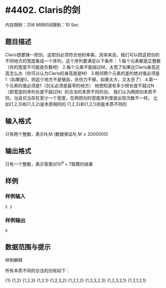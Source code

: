 # #4402. Claris的剑

内存限制：256 MiB时间限制：10 Sec

## 题目描述

Claris想要铸一把剑，这把剑必须符合他的审美，具体来说，我们可以把这把剑的不同地方的宽度看成一个序列，这个序列要满足以下条件：
1.每个元素都是正整数（你的宽度不可能是负数吧）
2.每个元素不能超过M，太宽了如果比Claris身高还高怎么办（你可以认为Claris的身高就是M）
3.相邻两个元素的差的绝对值必须是1（如果是0，则这个地方不是锯齿，杀伤力不够，如果太大，又太丑了）
4.第一个元素的值必须是1（剑尖必须是最窄的地方）
他想知道有多少把长度不超过N（即宽度的序列长度不超过N）的合法的本质不同的剑。
我们认为两把剑本质不同，当且仅当存在至少一个宽度，在两把剑的宽度序列里面出现次数不一样。
比如{1,2,3}和{1,3,2}是本质相同的
{1,2,3}和{1,2,1}则是本质不同的

## 输入格式

只有两个整数，表示N,M (数据保证$N,M \leq 2000000$)

## 输出格式

只有一个整数，表示答案对$10^9+7$取模的结果

## 样例

### 样例输入

    
    5 3
    

### 样例输出

    
    9
    

## 数据范围与提示

样例解释

所有本质不同的合法的剑有如下：

{1}
{1,2}
{1,2,3}
{1,2,1}
{1,2,3,2}
{1,2,1,2}
{1,2,3,2,3}
{1,2,3,2,1}
{1,2,1,2,1}
